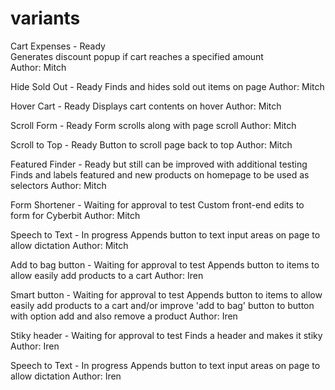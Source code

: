 # variants

Cart Expenses - Ready\
Generates discount popup if cart reaches a specified amount\
Author: Mitch

Hide Sold Out - Ready
Finds and hides sold out items on page
Author: Mitch

Hover Cart - Ready
Displays cart contents on hover
Author: Mitch

Scroll Form - Ready
Form scrolls along with page scroll
Author: Mitch

Scroll to Top - Ready
Button to scroll page back to top
Author: Mitch

Featured Finder - Ready but still can be improved with additional testing
Finds and labels featured and new products on homepage to be used as selectors
Author: Mitch

Form Shortener - Waiting for approval to test
Custom front-end edits to form for Cyberbit
Author: Mitch

Speech to Text - In progress
Appends button to text input areas on page to allow dictation
Author: Mitch

Add to bag button - Waiting for approval to test
Appends button to items to allow easily add products to a cart
Author: Iren

Smart button - Waiting for approval to test
Appends button to items to allow easily add products to a cart and/or improve 'add to bag' button to button with option add and also remove a product
Author: Iren

Stiky header - Waiting for approval to test
Finds a header and makes it stiky
Author: Iren

Speech to Text - In progress
Appends button to text input areas on page to allow dictation
Author: Iren
